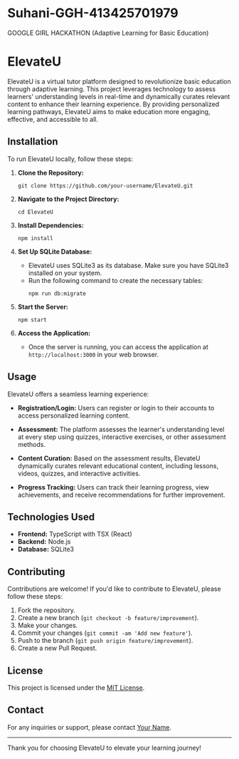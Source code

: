 # Suhani-GGH-413425701979
GOOGLE GIRL HACKATHON (Adaptive Learning for Basic Education)

# ElevateU

ElevateU is a virtual tutor platform designed to revolutionize basic education through adaptive learning. This project leverages technology to assess learners' understanding levels in real-time and dynamically curates relevant content to enhance their learning experience. By providing personalized learning pathways, ElevateU aims to make education more engaging, effective, and accessible to all.

## Installation

To run ElevateU locally, follow these steps:

1. **Clone the Repository:** 
   ```
   git clone https://github.com/your-username/ElevateU.git
   ```

2. **Navigate to the Project Directory:**
   ```
   cd ElevateU
   ```

3. **Install Dependencies:**
   ```
   npm install
   ```

4. **Set Up SQLite Database:**
   - ElevateU uses SQLite3 as its database. Make sure you have SQLite3 installed on your system.
   - Run the following command to create the necessary tables:
     ```
     npm run db:migrate
     ```

5. **Start the Server:**
   ```
   npm start
   ```

6. **Access the Application:**
   - Once the server is running, you can access the application at `http://localhost:3000` in your web browser.

## Usage

ElevateU offers a seamless learning experience:

- **Registration/Login:** Users can register or login to their accounts to access personalized learning content.
  
- **Assessment:** The platform assesses the learner's understanding level at every step using quizzes, interactive exercises, or other assessment methods.

- **Content Curation:** Based on the assessment results, ElevateU dynamically curates relevant educational content, including lessons, videos, quizzes, and interactive activities.

- **Progress Tracking:** Users can track their learning progress, view achievements, and receive recommendations for further improvement.

## Technologies Used

- **Frontend:** TypeScript with TSX (React)
- **Backend:** Node.js
- **Database:** SQLite3

## Contributing

Contributions are welcome! If you'd like to contribute to ElevateU, please follow these steps:

1. Fork the repository.
2. Create a new branch (`git checkout -b feature/improvement`).
3. Make your changes.
4. Commit your changes (`git commit -am 'Add new feature'`).
5. Push to the branch (`git push origin feature/improvement`).
6. Create a new Pull Request.

## License

This project is licensed under the [MIT License](LICENSE).

## Contact

For any inquiries or support, please contact [Your Name](mailto:youremail@example.com).

---

Thank you for choosing ElevateU to elevate your learning journey!
